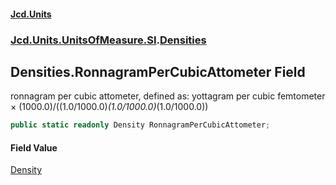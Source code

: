 #### [Jcd.Units](index.md 'index')
### [Jcd.Units.UnitsOfMeasure.SI](Jcd.Units.UnitsOfMeasure.SI.md 'Jcd.Units.UnitsOfMeasure.SI').[Densities](Densities.md 'Jcd.Units.UnitsOfMeasure.SI.Densities')

## Densities.RonnagramPerCubicAttometer Field

ronnagram per cubic attometer, defined as: yottagram per cubic femtometer × (1000.0)/((1.0/1000.0)*(1.0/1000.0)*(1.0/1000.0))

```csharp
public static readonly Density RonnagramPerCubicAttometer;
```

#### Field Value
[Density](Density.md 'Jcd.Units.UnitTypes.Density')